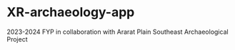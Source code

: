 # XR-archaeology-app
2023-2024 FYP in collaboration with Ararat Plain Southeast Archaeological Project
